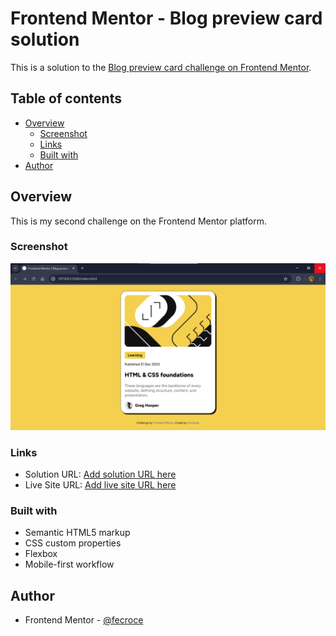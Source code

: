 # Frontend Mentor - Blog preview card solution

This is a solution to the [Blog preview card challenge on Frontend Mentor](https://www.frontendmentor.io/challenges/blog-preview-card-ckPaj01IcS).

## Table of contents

- [Overview](#overview)
  - [Screenshot](#screenshot)
  - [Links](#links)
  - [Built with](#built-with)
- [Author](#author)

## Overview

This is my second challenge on the Frontend Mentor platform.

### Screenshot

![](./assets/images/screenshot.png)

### Links

- Solution URL: [Add solution URL here](https://github.com/fecroce/blog-preview-card.gitgt)
- Live Site URL: [Add live site URL here](http://blogpreviewcard.io/)

### Built with

- Semantic HTML5 markup
- CSS custom properties
- Flexbox
- Mobile-first workflow

## Author

- Frontend Mentor - [@fecroce](https://www.frontendmentor.io/profile/fecroce)
